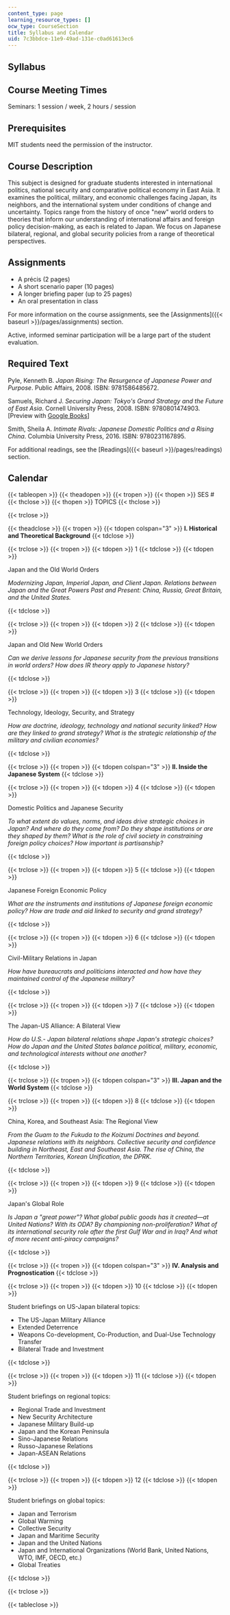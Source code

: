 ```yaml
---
content_type: page
learning_resource_types: []
ocw_type: CourseSection
title: Syllabus and Calendar
uid: 7c3bbdce-11e9-49ad-131e-c0ad61613ec6
---
```


Syllabus
--------

Course Meeting Times
--------------------

Seminars: 1 session / week, 2 hours / session

Prerequisites
-------------

MIT students need the permission of the instructor.

Course Description
------------------

This subject is designed for graduate students interested in international politics, national security and comparative political economy in East Asia. It examines the political, military, and economic challenges facing Japan, its neighbors, and the international system under conditions of change and uncertainty. Topics range from the history of once "new" world orders to theories that inform our understanding of international affairs and foreign policy decision-making, as each is related to Japan. We focus on Japanese bilateral, regional, and global security policies from a range of theoretical perspectives.

Assignments
-----------

*   A précis (2 pages)
*   A short scenario paper (10 pages)
*   A longer briefing paper (up to 25 pages)
*   An oral presentation in class

For more information on the course assignments, see the [Assignments]({{< baseurl >}}/pages/assignments) section.

Active, informed seminar participation will be a large part of the student evaluation.

Required Text
-------------

Pyle, Kenneth B. _Japan Rising: The Resurgence of Japanese Power and Purpose_. Public Affairs, 2008. ISBN: 9781586485672.

Samuels, Richard J. _Securing Japan: Tokyo's Grand Strategy and the Future of East Asia_. Cornell University Press, 2008. ISBN: 9780801474903. \[Preview with [Google Books](http://books.google.com/books?id=whqvYdDz3D4C&pg=PAfrontcover)\]

Smith, Sheila A. _Intimate Rivals: Japanese Domestic Politics and a Rising China_. Columbia University Press, 2016. ISBN: 9780231167895.

For additional readings, see the [Readings]({{< baseurl >}}/pages/readings) section.

Calendar
--------

{{< tableopen >}}
{{< theadopen >}}
{{< tropen >}}
{{< thopen >}}
SES #
{{< thclose >}}
{{< thopen >}}
TOPICS
{{< thclose >}}

{{< trclose >}}

{{< theadclose >}}
{{< tropen >}}
{{< tdopen colspan="3" >}}
**I. Historical and Theoretical Background**
{{< tdclose >}}

{{< trclose >}}
{{< tropen >}}
{{< tdopen >}}
1
{{< tdclose >}}
{{< tdopen >}}


Japan and the Old World Orders

_Modernizing Japan, Imperial Japan, and Client Japan. Relations between Japan and the Great Powers Past and Present: China, Russia, Great Britain, and the United States._


{{< tdclose >}}

{{< trclose >}}
{{< tropen >}}
{{< tdopen >}}
2
{{< tdclose >}}
{{< tdopen >}}


Japan and Old New World Orders

_Can we derive lessons for Japanese security from the previous transitions in world orders? How does IR theory apply to Japanese history?_


{{< tdclose >}}

{{< trclose >}}
{{< tropen >}}
{{< tdopen >}}
3
{{< tdclose >}}
{{< tdopen >}}


Technology, Ideology, Security, and Strategy

_How are doctrine, ideology, technology and national security linked? How are they linked to grand strategy? What is the strategic relationship of the military and civilian economies?_


{{< tdclose >}}

{{< trclose >}}
{{< tropen >}}
{{< tdopen colspan="3" >}}
**II. Inside the Japanese System**
{{< tdclose >}}

{{< trclose >}}
{{< tropen >}}
{{< tdopen >}}
4
{{< tdclose >}}
{{< tdopen >}}


Domestic Politics and Japanese Security

_To what extent do values, norms, and ideas drive strategic choices in Japan? And where do they come from? Do they shape institutions or are they shaped by them? What is the role of civil society in constraining foreign policy choices? How important is partisanship?_


{{< tdclose >}}

{{< trclose >}}
{{< tropen >}}
{{< tdopen >}}
5
{{< tdclose >}}
{{< tdopen >}}


Japanese Foreign Economic Policy

_What are the instruments and institutions of Japanese foreign economic policy? How are trade and aid linked to security and grand strategy?_


{{< tdclose >}}

{{< trclose >}}
{{< tropen >}}
{{< tdopen >}}
6
{{< tdclose >}}
{{< tdopen >}}


Civil-Military Relations in Japan

_How have bureaucrats and politicians interacted and how have they maintained control of the Japanese military?_


{{< tdclose >}}

{{< trclose >}}
{{< tropen >}}
{{< tdopen >}}
7
{{< tdclose >}}
{{< tdopen >}}


The Japan-US Alliance: A Bilateral View

_How do U.S.- Japan bilateral relations shape Japan's strategic choices? How do Japan and the United States balance political, military, economic, and technological interests without one another?_


{{< tdclose >}}

{{< trclose >}}
{{< tropen >}}
{{< tdopen colspan="3" >}}
**III. Japan and the World System**
{{< tdclose >}}

{{< trclose >}}
{{< tropen >}}
{{< tdopen >}}
8
{{< tdclose >}}
{{< tdopen >}}


China, Korea, and Southeast Asia: The Regional View

_From the Guam to the Fukuda to the Koizumi Doctrines and beyond. Japanese relations with its neighbors. Collective security and confidence building in Northeast, East and Southeast Asia. The rise of China, the Northern Territories, Korean Unification, the DPRK._


{{< tdclose >}}

{{< trclose >}}
{{< tropen >}}
{{< tdopen >}}
9
{{< tdclose >}}
{{< tdopen >}}


Japan's Global Role

_Is Japan a "great power"? What global public goods has it created—at United Nations? With its ODA? By championing non-proliferation? What of its international security role after the first Gulf War and in Iraq? And what of more recent anti-piracy campaigns?_


{{< tdclose >}}

{{< trclose >}}
{{< tropen >}}
{{< tdopen colspan="3" >}}
**IV. Analysis and Prognostication**
{{< tdclose >}}

{{< trclose >}}
{{< tropen >}}
{{< tdopen >}}
10
{{< tdclose >}}
{{< tdopen >}}


Student briefings on US-Japan bilateral topics:

*   The US-Japan Military Alliance
*   Extended Deterrence
*   Weapons Co-development, Co-Production, and Dual-Use Technology Transfer
*   Bilateral Trade and Investment


{{< tdclose >}}

{{< trclose >}}
{{< tropen >}}
{{< tdopen >}}
11
{{< tdclose >}}
{{< tdopen >}}


Student briefings on regional topics:

*   Regional Trade and Investment
*   New Security Architecture
*   Japanese Military Build-up
*   Japan and the Korean Peninsula
*   Sino-Japanese Relations
*   Russo-Japanese Relations
*   Japan-ASEAN Relations


{{< tdclose >}}

{{< trclose >}}
{{< tropen >}}
{{< tdopen >}}
12
{{< tdclose >}}
{{< tdopen >}}


Student briefings on global topics:

*   Japan and Terrorism
*   Global Warming
*   Collective Security
*   Japan and Maritime Security
*   Japan and the United Nations
*   Japan and International Organizations (World Bank, United Nations, WTO, IMF, OECD, etc.)
*   Global Treaties


{{< tdclose >}}

{{< trclose >}}

{{< tableclose >}}